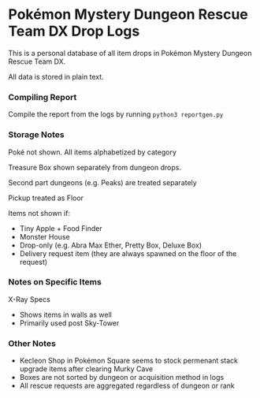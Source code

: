 # Pokémon Mystery Dungeon Rescue Team DX Drop Logs

This is a personal database of all item drops in Pokémon Mystery Dungeon Rescue Team DX. 

All data is stored in plain text.

### Compiling Report

Compile the report from the logs by running `python3 reportgen.py`

### Storage Notes

Poké not shown. All items alphabetized by category

Treasure Box shown separately from dungeon drops.

Second part dungeons (e.g. Peaks) are treated separately

Pickup treated as Floor

Items not shown if:
- Tiny Apple + Food Finder  
- Monster House  
- Drop-only (e.g. Abra Max Ether, Pretty Box, Deluxe Box)  
- Delivery request item (they are always spawned on the floor of the request)  

### Notes on Specific Items

X-Ray Specs
- Shows items in walls as well
- Primarily used post Sky-Tower

### Other Notes

- Kecleon Shop in Pokémon Square seems to stock permenant stack upgrade items after clearing Murky Cave
- Boxes are not sorted by dungeon or acquisition method in logs  
- All rescue requests are aggregated regardless of dungeon or rank  
